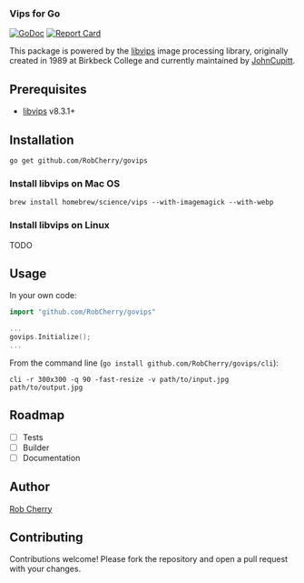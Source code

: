 ### Vips for Go

[![GoDoc](http://img.shields.io/badge/go-documentation-blue.svg)](http://godoc.org/github.com/RobCherry/govips)
[![Report Card](https://goreportcard.com/badge/github.com/RobCherry/govips)](https://goreportcard.com/report/github.com/RobCherry/govips)

This package is powered by the [libvips](https://github.com/jcupitt/libvips) image processing library, originally
 created in 1989 at Birkbeck College and currently maintained by [JohnCupitt](https://github.com/jcupitt).

## Prerequisites

* [libvips](https://github.com/jcupitt/libvips) v8.3.1+

## Installation

```
go get github.com/RobCherry/govips
```

### Install libvips on Mac OS

```
brew install homebrew/science/vips --with-imagemagick --with-webp
```

### Install libvips on Linux

TODO

## Usage

In your own code:

```go
import "github.com/RobCherry/govips"

...
govips.Initialize();
...
```

From the command line (`go install github.com/RobCherry/govips/cli`):

```
cli -r 300x300 -q 90 -fast-resize -v path/to/input.jpg path/to/output.jpg
```

## Roadmap

- [ ] Tests
- [ ] Builder
- [ ] Documentation

## Author

[Rob Cherry](https://github.com/RobCherry)

## Contributing ##

Contributions welcome! Please fork the repository and open a pull request with your changes.

